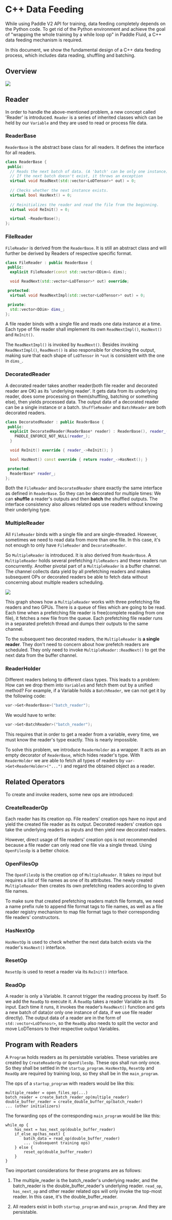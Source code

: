 # C++ Data Feeding

While using Paddle V2 API for training, data feeding completely depends on the Python code. To get rid of the Python environment and achieve the goal of "wrapping the whole training by a while loop op" in Paddle Fluid, a C++ data feeding mechanism is required.

In this document, we show the fundamental design of a C++ data feeding process, which includes data reading, shuffling and batching.

## Overview

![](images/readers.png)

## Reader

In order to handle the above-mentioned problem, a new concept called 'Reader' is introduced. `Reader` is a series of inherited classes which can be held by our `Variable` and they are used to read or process file data.


### ReaderBase

`ReaderBase` is the abstract base class for all readers. It defines the interface for all readers.

```cpp
class ReaderBase {
 public:
  // Reads the next batch of data. (A 'batch' can be only one instance)
  // If the next batch doesn't exist, it throws an exception
  virtual void ReadNext(std::vector<LoDTensor>* out) = 0;
  
  // Checks whether the next instance exists.
  virtual bool HasNext() = 0;
  
  // Reinitializes the reader and read the file from the beginning.
  virtual void ReInit() = 0;

  virtual ~ReaderBase();
};
```

### FileReader

`FileReader` is derived from the `ReaderBase`. It is still an abstract class and will further be derived by Readers of respective specific format.

```cpp
class FileReader : public ReaderBase {
 public:
  explicit FileReader(const std::vector<DDim>& dims);

  void ReadNext(std::vector<LoDTensor>* out) override;

 protected:
  virtual void ReadNextImpl(std::vector<LoDTensor>* out) = 0;

 private:
  std::vector<DDim> dims_;
};
```

A file reader binds with a single file and reads one data instance at a time. Each type of file reader shall implement its own `ReadNextImpl()`, `HasNext()` and `ReInit()`.

The `ReadNextImpl()` is invoked by `ReadNext()`. Besides invoking `ReadNextImpl()`, `ReadNext()` is also responsible for checking the output, making sure that each shape of `LoDTensor` in `*out` is consistent with the one in `dims_`.  

### DecoratedReader

A decorated reader takes another reader(both file reader and decorated reader are OK) as its 'underlying reader'. It gets data from its underlying reader, does some processing on them(shuffling,  batching or something else), then yields processed data. The output data of a decorated reader can be a single instance or a batch. `ShuffleReader` and `BatchReader` are both decorated readers.

```cpp
class DecoratedReader : public ReaderBase {
 public:
  explicit DecoratedReader(ReaderBase* reader) : ReaderBase(), reader_(reader) {
    PADDLE_ENFORCE_NOT_NULL(reader_);
  }

  void ReInit() override { reader_->ReInit(); }

  bool HasNext() const override { return reader_->HasNext(); }

 protected:
  ReaderBase* reader_;
};
```

Both the `FileReader` and `DecoratedReader` share exactly the same interface as defined in `ReaderBase`. So they can be decorated for multiple times: We can **shuffle** a reader's outputs and then **batch** the shuffled outputs. The interface consistency also allows related ops use readers without knowing their underlying type.

### MultipleReader

All `FileReader` binds with a single file and are single-threaded. However, sometimes we need to read data from more than one file. In this case, it's not enough to only have `FileReader` and `DecoratedReader`.

So `MultipleReader` is introduced. It is also derived from `ReaderBase`. A `MultipleReader` holds several prefetching `FileReaders` and these readers run concurrently. Another pivotal part of a `MultipleReader` is a buffer channel. The channel collects data yield by all prefetching readers and makes subsequent OPs or decorated readers be able to fetch data without concerning about multiple readers scheduling.

![](images/multiple_reader.png)

This graph shows how a `MultipleReader` works with three prefetching file readers and two GPUs. There is a queue of files which are going to be read. Each time when a prefetching file reader is free(complete reading from one file), it fetches a new file from the queue. Each prefetching file reader runs in a separated prefetch thread and dumps their outputs to the same channel.

To the subsequent two decorated readers, the `MultipleReader` is **a single reader**. They don't need to concern about how prefetch readers are scheduled. They only need to invoke `MultipleReader::ReadNext()` to get the next data from the buffer channel. 

### ReaderHolder

Different readers belong to different class types. This leads to a problem: How can we drop them into `Variable`s and fetch them out by a unified method? For example, if a Variable holds a `BatchReader`, we can not get it by the following code:

```cpp
var->Get<ReaderBase>("batch_reader");
```

We would have to write:

```cpp
var->Get<BatchReader>("batch_reader");
```

This requires that in order to get a reader from a variable, every time, we must know the reader's type exactly. This is nearly impossible.

To solve this problem, we introduce `ReaderHolder` as a wrapper. It acts as an empty decorator of `ReaderBase`, which hides reader's type. With `ReaderHolder` we are able to fetch all types of readers by `var->Get<ReaderHolder>("...")` and regard the obtained object as a reader.

## Related Operators

To create and invoke readers, some new ops are introduced:

### CreateReaderOp

Each reader has its creation op. File readers' creation ops have no input and yield the created file reader as its output. Decorated readers' creation ops take the underlying readers as inputs and then yield new decorated readers.

However, direct usage of file readers' creation ops is not recommended because a file reader can only read one file via a single thread. Using `OpenFilesOp` is a better choice.

### OpenFilesOp

The `OpenFilesOp` is the creation op of `MultipleReader`. It takes no input but requires a list of file names as one of its attributes. The newly created `MultipleReader` then creates its own prefetching readers according to given file names.

To make sure that created prefetching readers match file formats, we need a name prefix rule to append file format tags to file names, as well as a file reader registry mechanism to map file format tags to their corresponding file readers' constructors.

### HasNextOp

`HasNextOp` is used to check whether the next data batch exists via the reader's `HasNext()` interface.

### ResetOp

`ResetOp` is used to reset a reader via its `ReInit()` interface.

### ReadOp

A reader is only a Variable. It cannot trigger the reading process by itself. So we add the `ReadOp` to execute it. A `ReadOp` takes a reader Variable as its input. Each time it runs, it invokes the reader‘s `ReadNext()` function and gets a new batch of data(or only one instance of data, if we use file reader directly). The output data of a reader are in the form of `std::vector<LoDTenosr>`, so the `ReadOp` also needs to split the vector and move LoDTensors to their respective output Variables.

## Program with Readers

A `Program` holds readers as its persistable variables. These variables are created by `CreateReaderOp` or `OpenFilesOp`. These ops shall run only once. So they shall be settled in the `startup_program`. `HasNextOp`, `ResetOp` and `ReadOp` are required by training loop, so they shall be in the `main_program`.

The ops of a `startup_program` with readers would be like this:

```
multiple_reader = open_files_op(...)
batch_reader = create_batch_reader_op(multiple_reader)
double_buffer_reader = create_double_buffer_op(batch_reader)
... (other initializers)
```

The forwarding ops of the corresponding `main_program` would be like this:

```
while_op {
    has_next = has_next_op(double_buffer_reader)
    if_else_op(has_next) {
        batch_data = read_op(double_buffer_reader)
        ... (subsequent training ops)
    } else {
        reset_op(double_buffer_reader)
    }
}
```

Two important considerations for these programs are as follows:

1. The multiple\_reader is the batch\_reader's underlying reader, and the batch\_reader is the double\_buffer\_reader's underlying reader. `read_op`, `has_next_op` and other reader related ops will only invoke the top-most reader. In this case, it's the double\_buffer\_reader.

2. All readers exist in both `startup_program` and `main_program`. And they are persistable.
